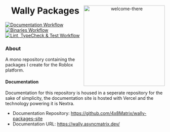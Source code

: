 <div align="center" id="toc">
<p>
	<img align="right" src="https://raw.githubusercontent.com/4x8Matrix/wally-packages-site/refs/heads/master/public/favicons/waving-hand.png" width="256" alt="welcome-there"/>
</p>
<div align="left">
<ul style="list-style: none;">
    <summary>
      <h1>Wally Packages</h1>
    </summary>
  </ul>
</div>
</div>

<a href="https://google.com"><img alt="Documentation Workflow" src="https://github.com/4x8Matrix/wally-packages-site/actions/workflows/on-workflow-update.yml/badge.svg"></a>
<a href="https://google.com"><img alt="Binaries Workflow" src="https://github.com/4x8Matrix/wally-packages/actions/workflows/build-binaries.yml/badge.svg"></a>
<a href="https://google.com"><img alt="Lint, TypeCheck & Test Workflow" src="https://github.com/4x8Matrix/wally-packages/actions/workflows/pull-request.yml/badge.svg"></a>

### About
A mono repository containing the packages I create for the Roblox platform.

#### Documentation
Documentation for this repository is housed in a seperate repository for the sake of simplicity, the documentation site is hosted with Vercel and the technology powering it is Nextra.

- Documentation Repository: https://github.com/4x8Matrix/wally-packages-site
- Documentation URL: https://wally.asyncmatrix.dev/
